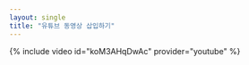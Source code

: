 ```yaml
---
layout: single
title: "유튜브 동영상 삽입하기"
---
```

{% include video id="koM3AHqDwAc" provider="youtube" %}
